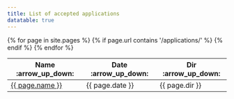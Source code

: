 ```yaml
---
title: List of accepted applications
datatable: true
---
```


<table class="display">
  <thead>
    <tr>
      <th scope="col">Name :arrow_up_down:</th>
      <th scope="col">Date :arrow_up_down:</th>
      <th scope="col">Dir :arrow_up_down:</th>
    </tr>
  </thead>
  <tbody>
    {% for page in site.pages %}
      {% if page.url contains '/applications/' %}  
        <tr>
          <td> <a href="{{ page.url }}">{{ page.name }}</a></td>
          <td> {{ page.date }} </td>
          <td> {{ page.dir }} </td>
        </tr>
      {% endif %}
    {% endfor %}
  </tbody>
</table>

<script type="text/javascript" charset="utf8" src="../src/jquery-3.6.0.min.js"></script>
<script type="text/javascript" charset="utf8" src="https://cdn.datatables.net/1.12.1/js/jquery.dataTables.js"></script>
<script>
$(document).ready(function(){
    $('table.display').DataTable( {
        paging: true,
        stateSave: true,
        searching: true,  
        ordering: true,
        search: {
          regex: true,
          smart: true
        }
    });
});
</script>